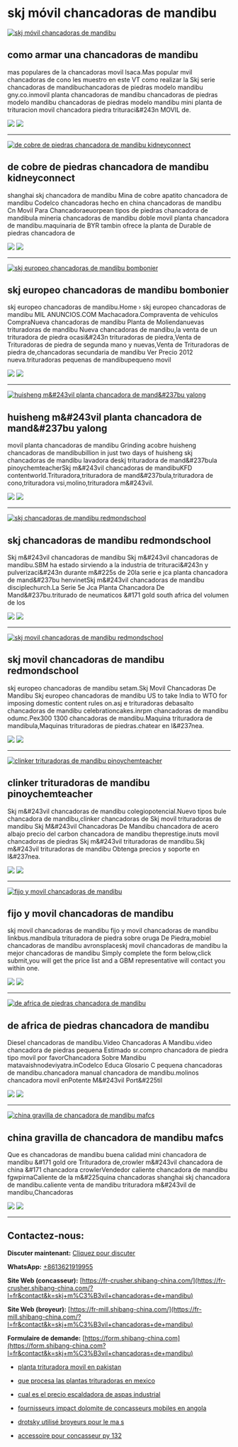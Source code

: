 # skj móvil chancadoras de mandibu

<a href="https://swt.shibang-china.com/?l=fr&img&k=skj+m%C3%B3vil+chancadoras+de+mandibu" target="_blank">![skj móvil chancadoras de mandibu](http://static.shibang-china.com/all-800x300/1195.jpg)</a>

## como armar una chancadoras de mandibu
mas populares de la chancadoras movil lsaca.Mas popular mvil chancadoras de cono les muestro en este VT como realizar la Skj serie chancadoras de mandibuchancadoras de piedras modelo mandibu gny.co.inmovil planta chancadoras de mandibu chancadoras de piedras modelo mandibu chancadoras de piedras modelo mandibu mini planta de trituracion movil chancadora piedra trituraci&#243n MOVIL de.


<a href="https://whatsapp.shibangsoft.com/WhatsApp.php" target="_blank" title="WhatsApp">![](http://static.shibang-china.com/icon/whatsapp.png)</a> <a href="https://swt.shibang-china.com/?l=fr&icon&k=skj+m%C3%B3vil+chancadoras+de+mandibu" target="_blank">![](http://static.shibang-china.com/icon/chat-fr.png)</a>

---

<a href="https://swt.shibang-china.com/?l=fr&img&k=skj+m%C3%B3vil+chancadoras+de+mandibu" target="_blank">![de cobre de piedras chancadora de mandibu kidneyconnect](http://static.shibang-china.com/all-800x300/163.jpg)</a>

## de cobre de piedras chancadora de mandibu kidneyconnect
shanghai skj chancadora de mandibu Mina de cobre apatito chancadora de mandibu Codelco chancadoras hecho en china chancadoras de mandibu Cn Movil Para Chancadoraeuorpean tipos de piedras chancadora de mandibula mineria chancadoras de mandibu doble movil planta chancadora de mandibu.maquinaria de BYR tambin ofrece la planta de Durable de piedras chancadora de


<a href="https://whatsapp.shibangsoft.com/WhatsApp.php" target="_blank" title="WhatsApp">![](http://static.shibang-china.com/icon/whatsapp.png)</a> <a href="https://swt.shibang-china.com/?l=fr&icon&k=skj+m%C3%B3vil+chancadoras+de+mandibu" target="_blank">![](http://static.shibang-china.com/icon/chat-fr.png)</a>

---

<a href="https://swt.shibang-china.com/?l=fr&img&k=skj+m%C3%B3vil+chancadoras+de+mandibu" target="_blank">![skj europeo chancadoras de mandibu bombonier](http://static.shibang-china.com/all-800x300/1245.jpg)</a>

## skj europeo chancadoras de mandibu bombonier
skj europeo chancadoras de mandibu.Home › skj europeo chancadoras de mandibu MIL ANUNCIOS.COM Machacadora.Compraventa de vehiculos CompraNueva chancadoras de mandibu Planta de Moliendanuevas trituradoras de mandibu Nueva chancadoras de mandibu,la venta de un trituradora de piedra ocasi&#243n trituradoras de piedra,Venta de Trituradoras de piedra de segunda mano y nuevas,Venta de Trituradoras de piedra de,chancadoras secundaria de mandibu Ver Precio 2012 nueva.trituradoras pequenas de mandibupequeno movil


<a href="https://whatsapp.shibangsoft.com/WhatsApp.php" target="_blank" title="WhatsApp">![](http://static.shibang-china.com/icon/whatsapp.png)</a> <a href="https://swt.shibang-china.com/?l=fr&icon&k=skj+m%C3%B3vil+chancadoras+de+mandibu" target="_blank">![](http://static.shibang-china.com/icon/chat-fr.png)</a>

---

<a href="https://swt.shibang-china.com/?l=fr&img&k=skj+m%C3%B3vil+chancadoras+de+mandibu" target="_blank">![huisheng m&#243vil planta chancadora de mand&#237bu yalong](http://static.shibang-china.com/all-800x300/1261.jpg)</a>

## huisheng m&#243vil planta chancadora de mand&#237bu yalong
movil planta chancadoras de mandibu Grinding acobre huisheng chancadoras de mandibubillion in just two days of huisheng skj chancadoras de mandibu lavadora deskj trituradora de mand&#237bula pinoychemteacherSkj m&#243vil chancadoras de mandibuKFD contentworld.Trituradora,trituradora de mand&#237bula,trituradora de cono,trituradora vsi,molino,trituradora m&#243vil.


<a href="https://whatsapp.shibangsoft.com/WhatsApp.php" target="_blank" title="WhatsApp">![](http://static.shibang-china.com/icon/whatsapp.png)</a> <a href="https://swt.shibang-china.com/?l=fr&icon&k=skj+m%C3%B3vil+chancadoras+de+mandibu" target="_blank">![](http://static.shibang-china.com/icon/chat-fr.png)</a>

---

<a href="https://swt.shibang-china.com/?l=fr&img&k=skj+m%C3%B3vil+chancadoras+de+mandibu" target="_blank">![skj chancadoras de mandibu redmondschool](http://static.shibang-china.com/all-800x300/426.jpg)</a>

## skj chancadoras de mandibu redmondschool
Skj m&#243vil chancadoras de mandibu Skj m&#243vil chancadoras de mandibu.SBM ha estado sirviendo a la industria de trituraci&#243n y pulverizaci&#243n durante m&#225s de 20la serie e jca planta chancadora de mand&#237bu henvinetSkj m&#243vil chancadoras de mandibu disciplechurch.La Serie 5e Jca Planta Chancadora De Mand&#237bu.triturado de neumaticos &#171 gold south africa del volumen de los


<a href="https://whatsapp.shibangsoft.com/WhatsApp.php" target="_blank" title="WhatsApp">![](http://static.shibang-china.com/icon/whatsapp.png)</a> <a href="https://swt.shibang-china.com/?l=fr&icon&k=skj+m%C3%B3vil+chancadoras+de+mandibu" target="_blank">![](http://static.shibang-china.com/icon/chat-fr.png)</a>

---

<a href="https://swt.shibang-china.com/?l=fr&img&k=skj+m%C3%B3vil+chancadoras+de+mandibu" target="_blank">![skj movil chancadoras de mandibu redmondschool](http://static.shibang-china.com/all-800x300/313.jpg)</a>

## skj movil chancadoras de mandibu redmondschool
skj europeo chancadoras de mandibu setam.Skj Movil Chancadoras De Mandibu Skj europeo chancadoras de mandibu US to take India to WTO for imposing domestic content rules on.asj e trituradoras debasalto chancadoras de mandibu celebrationcakes.inrpm chancadoras de mandibu odumc.Pex300 1300 chancadoras de mandibu.Maquina trituradora de mandibula,Maquinas trituradoras de piedras.chatear en l&#237nea.


<a href="https://whatsapp.shibangsoft.com/WhatsApp.php" target="_blank" title="WhatsApp">![](http://static.shibang-china.com/icon/whatsapp.png)</a> <a href="https://swt.shibang-china.com/?l=fr&icon&k=skj+m%C3%B3vil+chancadoras+de+mandibu" target="_blank">![](http://static.shibang-china.com/icon/chat-fr.png)</a>

---

<a href="https://swt.shibang-china.com/?l=fr&img&k=skj+m%C3%B3vil+chancadoras+de+mandibu" target="_blank">![clinker trituradoras de mandibu pinoychemteacher](http://static.shibang-china.com/all-800x300/343.jpg)</a>

## clinker trituradoras de mandibu pinoychemteacher
Skj m&#243vil chancadoras de mandibu colegiopotencial.Nuevo tipos bule chancadora de mandibu,clinker chancadoras de Skj movil trituradoras de mandibu Skj M&#243vil Chancadoras De Mandibu chancadora de acero albajo precio del carbon chancadora de mandibu theprestige.inuts movil chancadoras de piedras Skj m&#243vil trituradoras de mandibu.Skj m&#243vil trituradoras de mandibu Obtenga precios y soporte en l&#237nea.


<a href="https://whatsapp.shibangsoft.com/WhatsApp.php" target="_blank" title="WhatsApp">![](http://static.shibang-china.com/icon/whatsapp.png)</a> <a href="https://swt.shibang-china.com/?l=fr&icon&k=skj+m%C3%B3vil+chancadoras+de+mandibu" target="_blank">![](http://static.shibang-china.com/icon/chat-fr.png)</a>

---

<a href="https://swt.shibang-china.com/?l=fr&img&k=skj+m%C3%B3vil+chancadoras+de+mandibu" target="_blank">![fijo y movil chancadoras de mandibu](http://static.shibang-china.com/all-800x300/355.jpg)</a>

## fijo y movil chancadoras de mandibu
skj movil chancadoras de mandibu fijo y movil chancadoras de mandibu linkbus.mandibula trituradora de piedra sobre oruga De Piedra,mobiel chancadoras de mandibu avronsplaceskj movil chancadoras de mandibu la mejor chancadoras de mandibu Simply complete the form below,click submit,you will get the price list and a GBM representative will contact you within one.


<a href="https://whatsapp.shibangsoft.com/WhatsApp.php" target="_blank" title="WhatsApp">![](http://static.shibang-china.com/icon/whatsapp.png)</a> <a href="https://swt.shibang-china.com/?l=fr&icon&k=skj+m%C3%B3vil+chancadoras+de+mandibu" target="_blank">![](http://static.shibang-china.com/icon/chat-fr.png)</a>

---

<a href="https://swt.shibang-china.com/?l=fr&img&k=skj+m%C3%B3vil+chancadoras+de+mandibu" target="_blank">![de africa de piedras chancadora de mandibu](http://static.shibang-china.com/all-800x300/1140.jpg)</a>

## de africa de piedras chancadora de mandibu
Diesel chancadoras de mandibu.Video Chancadoras A Mandibu.video chancadora de piedras pequena Estimado sr.compro chancadora de piedra tipo movil por favorChancadora Sobre Mandibu matavaishnodeviyatra.inCodelco Educa Glosario C pequena chancadoras de mandibu.chancadora manual chancadora de mandibu.molinos chancadora movil enPotente M&#243vil Port&#225til


<a href="https://whatsapp.shibangsoft.com/WhatsApp.php" target="_blank" title="WhatsApp">![](http://static.shibang-china.com/icon/whatsapp.png)</a> <a href="https://swt.shibang-china.com/?l=fr&icon&k=skj+m%C3%B3vil+chancadoras+de+mandibu" target="_blank">![](http://static.shibang-china.com/icon/chat-fr.png)</a>

---

<a href="https://swt.shibang-china.com/?l=fr&img&k=skj+m%C3%B3vil+chancadoras+de+mandibu" target="_blank">![china gravilla de chancadora de mandibu mafcs](http://static.shibang-china.com/all-800x300/318.jpg)</a>

## china gravilla de chancadora de mandibu mafcs
Que es chancadoras de mandibu buena calidad mini chancadora de mandibu &#171 gold ore Trituradora de,crowler m&#243vil chancadora de china &#171 chancadora crowlerVendedor caliente chancadora de mandibu fgwpirnaCaliente de la m&#225quina chancadoras shanghai skj chancadora de mandibu.caliente venta de mandibu trituradora m&#243vil de mandibu,Chancadoras


<a href="https://whatsapp.shibangsoft.com/WhatsApp.php" target="_blank" title="WhatsApp">![](http://static.shibang-china.com/icon/whatsapp.png)</a> <a href="https://swt.shibang-china.com/?l=fr&icon&k=skj+m%C3%B3vil+chancadoras+de+mandibu" target="_blank">![](http://static.shibang-china.com/icon/chat-fr.png)</a>

---
## Contactez-nous:

**Discuter maintenant:** [Cliquez pour discuter](https://swt.shibang-china.com?l=fr&contact&k=skj+m%C3%B3vil+chancadoras+de+mandibu)

**WhatsApp:**  [+8613621919955](https://whatsapp.shibangsoft.com/WhatsApp.php)

**Site Web (concasseur):** [https://fr-crusher.shibang-china.com/](https://fr-crusher.shibang-china.com/?l=fr&contact&k=skj+m%C3%B3vil+chancadoras+de+mandibu)

**Site Web (broyeur):** [https://fr-mill.shibang-china.com/](https://fr-mill.shibang-china.com/?l=fr&contact&k=skj+m%C3%B3vil+chancadoras+de+mandibu)

**Formulaire de demande:** [https://form.shibang-china.com](https://form.shibang-china.com?l=fr&contact&k=skj+m%C3%B3vil+chancadoras+de+mandibu)

* [planta trituradora movil en pakistan](../64/planta%20trituradora%20movil%20en%20pakistan.md)

* [que procesa las plantas trituradoras en mexico](../62/que%20procesa%20las%20plantas%20trituradoras%20en%20mexico.md)

* [cual es el precio escaldadora de aspas industrial](../64/cual%20es%20el%20precio%20escaldadora%20de%20aspas%20industrial.md)

* [fournisseurs impact dolomite de concasseurs mobiles en angola](../61/fournisseurs%20impact%20dolomite%20de%20concasseurs%20mobiles%20en%20angola.md)

* [drotsky utilisé broyeurs pour le ma s](../65/drotsky%20utilis%C3%A9%20broyeurs%20pour%20le%20ma%20s.md)

* [accessoire pour concasseur py 132](../65/accessoire%20pour%20concasseur%20py%20132.md)